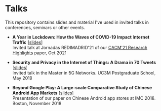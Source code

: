 # Talks

This repository contains slides and material I've used in invited talks in conferences, seminars or other events.

* **A Year in Lockdown: How the Waves of COVID-19 Impact Internet Traffic** [[slides](https://github.com/0xjet/talks/blob/main/2021_redimadrid_a_year_in_lockdown.pdf)] \
Invited talk at Jornadas REDIMADRID'21 of our [CACM'21 Research Highlights](https://dl.acm.org/doi/abs/10.1145/3465212) paper, Oct 2021

* **Security and Privacy in the Internet of Things: A Drama in 70 Tweets** [[slides](https://github.com/0xjet/talks/blob/main/2019_IoT_security_and_privacy_in_70_tweets.pdf)] \
Invited talk in the Master in 5G Networks. UC3M Postgraduate School, May 2019

* **Beyond Google Play: A Large-scale Comparative Study of Chinese Android App Markets** [[slides](https://github.com/0xjet/talks/blob/main/2018_imc_chinese_android_appstores.pdf)] \
Presentation of our paper on Chinese Android app stores at IMC 2018. Boston, November 2018
